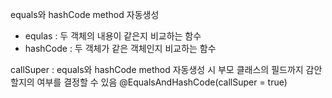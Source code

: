 equals와 hashCode method 자동생성

- equlas : 두 객체의 내용이 같은지 비교하는 함수
- hashCode : 두 객체가 같은 객체인지 비교하는 함수

callSuper : equals와 hashCode method 자동생성 시 부모 클래스의 필드까지 감안할지의 여부를 결정할 수 있음
@EqualsAndHashCode(callSuper = true)